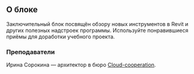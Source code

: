 ## О блоке

Заключительный блок посвящён обзору новых инструментов в Revit и других полезных надстроек программы. Используйте понравившиеся приёмы для доработки учебного проекта.

### Преподаватели

Ирина Сорокина — архитектор в бюро [Cloud-cooperation](https://www.cloud-cooperation.com/).